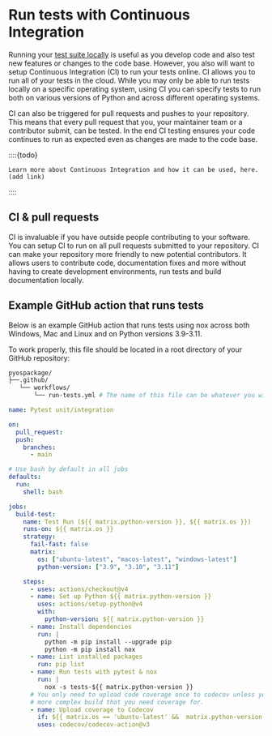 # Run tests with Continuous Integration

Running your [test suite locally](run-tests) is useful as you develop code and also test new features or changes to the code base. However, you also will want to setup Continuous Integration (CI) to run your tests online. CI allows you to run all of your tests in the cloud. While you may only be able to run tests locally on a specific operating system, using CI you can specify tests to run both on various versions of Python and across different operating systems.

CI can also be triggered for pull requests and pushes to your repository. This means that every pull request that you, your maintainer team or a contributor submit, can be tested. In the end CI testing ensures your code continues to run as expected even as changes are made to the code base.

::::{todo}
```{note}
Learn more about Continuous Integration and how it can be used, here. (add link)
```
::::

## CI & pull requests

CI is invaluable if you have outside people contributing to your software.
You can setup CI to run on all pull requests submitted to your repository.
CI can make your repository more friendly to new potential contributors.
It allows users to contribute code, documentation fixes and more without
having to create development environments, run tests and build documentation
locally.

## Example GitHub action that runs tests

Below is an example GitHub action that runs tests using nox
across both Windows, Mac and Linux and on Python versions
3.9-3.11.

To work properly, this file should be located in a root directory of your
GitHub repository:

```bash
pyospackage/
├──.github/
   └── workflows/
       └── run-tests.yml # The name of this file can be whatever you wish
```


```yaml
name: Pytest unit/integration

on:
  pull_request:
  push:
    branches:
      - main

# Use bash by default in all jobs
defaults:
  run:
    shell: bash

jobs:
  build-test:
    name: Test Run (${{ matrix.python-version }}, ${{ matrix.os }})
    runs-on: ${{ matrix.os }}
    strategy:
      fail-fast: false
      matrix:
        os: ["ubuntu-latest", "macos-latest", "windows-latest"]
        python-version: ["3.9", "3.10", "3.11"]

    steps:
      - uses: actions/checkout@v4
      - name: Set up Python ${{ matrix.python-version }}
        uses: actions/setup-python@v4
        with:
          python-version: ${{ matrix.python-version }}
      - name: Install dependencies
        run: |
          python -m pip install --upgrade pip
          python -m pip install nox
      - name: List installed packages
        run: pip list
      - name: Run tests with pytest & nox
        run: |
          nox -s tests-${{ matrix.python-version }}
      # You only need to upload code coverage once to codecov unless you have a
      # more complex build that you need coverage for.
      - name: Upload coverage to Codecov
        if: ${{ matrix.os == 'ubuntu-latest' &&  matrix.python-version == '3.10'}}
        uses: codecov/codecov-action@v3
```
